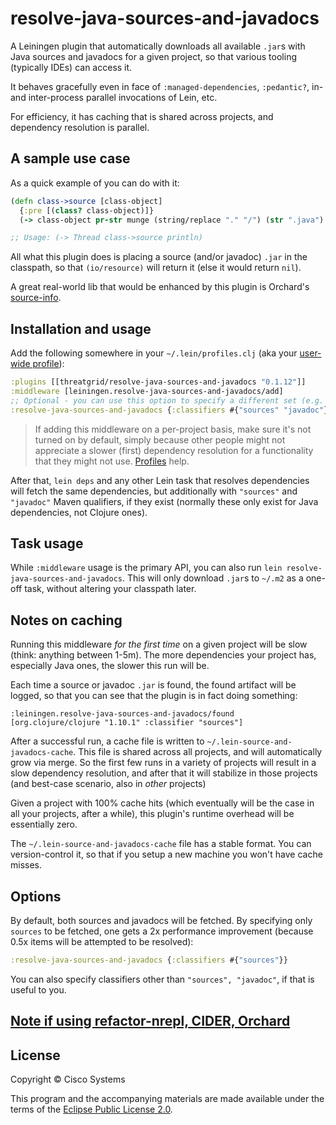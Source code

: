 # resolve-java-sources-and-javadocs

A Leiningen plugin that automatically downloads all available `.jar`s with Java sources and javadocs for a given project, so that various tooling (typically IDEs) can access it.

It behaves gracefully even in face of `:managed-dependencies`, `:pedantic?`,  in- and inter-process parallel invocations of Lein, etc.

For efficiency, it has caching that is shared across projects, and dependency resolution is parallel.

## A sample use case

As a quick example of you can do with it: 

```clj
(defn class->source [class-object]
  {:pre [(class? class-object)]}
  (-> class-object pr-str munge (string/replace "." "/") (str ".java") (io/resource) slurp))

;; Usage: (-> Thread class->source println)
```

All what this plugin does is placing a source (and/or javadoc) `.jar` in the classpath, so that `(io/resource)` will return it (else it would return `nil`).

A great real-world lib that would be enhanced by this plugin is Orchard's [source-info](https://github.com/clojure-emacs/orchard/blob/f8a85feb613501be0896c3683c8ff7b0bd404061/src/orchard/java/parser.clj#L290).

## Installation and usage

Add the following somewhere in your `~/.lein/profiles.clj` (aka your [user-wide profile](https://github.com/technomancy/leiningen/blob/0f456829a8b21335aa86390f3ee3d0dcc68410d6/doc/PROFILES.md#declaring-profiles)):

```clj
:plugins [[threatgrid/resolve-java-sources-and-javadocs "0.1.12"]]
:middleware [leiningen.resolve-java-sources-and-javadocs/add]
;; Optional - you can use this option to specify a different set (e.g. a smaller set like #{"sources"} is more performant)
:resolve-java-sources-and-javadocs {:classifiers #{"sources" "javadoc"}}
```

> If adding this middleware on a per-project basis, make sure it's not turned on by default, simply because other people might not appreciate a slower (first) dependency resolution for a functionality that they might not use. [Profiles](https://github.com/technomancy/leiningen/blob/master/doc/PROFILES.md) help.  

After that, `lein deps` and any other Lein task that resolves dependencies will fetch the same dependencies, but additionally with `"sources"` and `"javadoc"` Maven qualifiers, if they exist (normally these only exist for Java dependencies, not Clojure ones). 

## Task usage

While `:middleware` usage is the primary API, you can also run `lein resolve-java-sources-and-javadocs`. This will only download `.jar`s to `~/.m2` as a one-off task, without altering your classpath later.

## Notes on caching

Running this middleware _for the first time_ on a given project will be slow (think: anything between 1-5m). The more dependencies your project has, especially Java ones, the slower this run will be.

Each time a source or javadoc `.jar` is found, the found artifact will be logged, so that you can see that the plugin is in fact doing something:

```
:leiningen.resolve-java-sources-and-javadocs/found [org.clojure/clojure "1.10.1" :classifier "sources"]
```

After a successful run, a cache file is written to `~/.lein-source-and-javadocs-cache`. This file is shared across all projects, and will automatically grow via merge. So the first few runs in a variety of projects will result in a slow dependency resolution, and after that it will stabilize in those projects (and best-case scenario, also in _other_ projects)

Given a project with 100% cache hits (which eventually will be the case in all your projects, after a while), this plugin's runtime overhead will be essentially zero.

The `~/.lein-source-and-javadocs-cache` file has a stable format. You can version-control it, so that if you setup a new machine you won't have cache misses.

## Options

By default, both sources and javadocs will be fetched. By specifying only `sources` to be fetched, one gets a 2x performance improvement (because 0.5x items will be attempted to be resolved):

```clj
:resolve-java-sources-and-javadocs {:classifiers #{"sources"}}
```

You can also specify classifiers other than `"sources", "javadoc"`, if that is useful to you.

## [Note if using refactor-nrepl, CIDER, Orchard](https://github.com/clojure-emacs/refactor-nrepl/issues/290) 

## License

Copyright © Cisco Systems

This program and the accompanying materials are made available under the terms of the [Eclipse Public License 2.0](https://www.eclipse.org/legal/epl-2.0).
